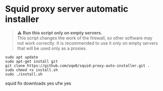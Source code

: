 # Squid proxy server automatic installer

> ⚠️ **Run this script only on empty servers.**  
This script changes the work of the firewall, so other software may not work correctly. It is recommended to use it only on empty servers that will be used only as a proxies.

`sudo apt update`  
`sudo apt-get install git`  
`git clone https://github.com/oqo0/squid-proxy-auto-installer.git .`  
`sudo chmod +x install.sh`  
`sudo ./install.sh`  

squid fix
downloads yes
ufw yes
